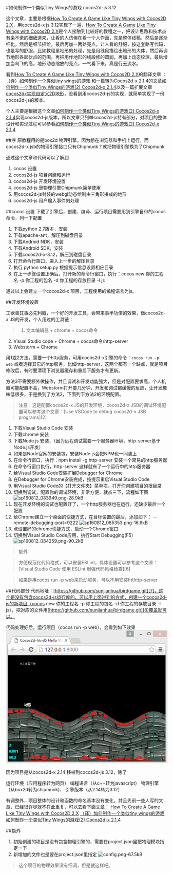 #如何制作一个类似Tiny Wings的游戏 cocos2d-js 3.12

这个文章，主要是根据[How To Create A Game Like Tiny Wings with Cocos2D 2.X](https://www.raywenderlich.com/32958/how-to-create-a-game-like-tiny-wings-with-cocos2d-2-x-part-2)，用cocos2d-x js 3.12实现了一遍，[How To Create A Game Like Tiny Wings with Cocos2D 2.X](https://www.raywenderlich.com/32958/how-to-create-a-game-like-tiny-wings-with-cocos2d-2-x-part-2)是个人接触到比较好的教程之一，把设计思路和技术点有条不紊的细细道来，让看的人仿佛在看一个人作画，先是整体线稿，然后是逐渐细化，然后是细节描绘，最后再加一两处亮点，让人看的舒服，按这套路写代码，也是写的舒服，比如教程里地形的处理，先是用线段描绘出地形的大体，然后再调节地形各起伏点的范围，再把用作地形的线段修的圆润，再加上动态纹理，最后增加当鸟飞的高，地形动态缩放的亮点，一气看下来，真是行云流水。

看到[How To Create A Game Like Tiny Wings with Cocos2D 2.X](https://www.raywenderlich.com/32958/how-to-create-a-game-like-tiny-wings-with-cocos2d-2-x-part-2)的翻译文章 ：[（译）如何制作一个类似tiny wings的游戏](http://www.cnblogs.com/zilongshanren/archive/2011/07/01/2095489.html)
和一篇转为Cocos2d-x 2.1.4的文章[如何制作一个类似Tiny Wings的游戏(2) Cocos2d-x 2.1.4](http://blog.csdn.net/akof1314/article/details/9293797)以及一篇扩展文章
[cocos2dx实现自定义2D地形](http://blog.csdn.net/z104207/article/details/44591865)，没看到用cocos2d-js的实现，就简单实现了一份cocos2d-js的版本。

个人主要是根据这个文章[如何制作一个类似Tiny Wings的游戏(2) Cocos2d-x 2.1.4](http://blog.csdn.net/akof1314/article/details/9293797)实现cocos2d-js版本，所以文章只列举cocos2d-js特有部分，对项目的整体设计和实现过程可以参看[如何制作一个类似Tiny Wings的游戏(2) Cocos2d-x 2.1.4](http://blog.csdn.net/akof1314/article/details/9293797)

##序
原教程用的是box2d 物理引擎，因为想在浏览器和手机上运行，而cocos2d-x jsb的物理引擎接口只有Chipmunk？就把物理引擎换为了Chipmunk

通过这个文章和代码可以了解到
1. cocos 设置
2. cocos2d-js 项目创建和运行
3. cocos2d-js 开发环境设置
4. cocos2d-js 里物理引擎Chipmunk简单使用
5. 用cocos2d-js封装的webgl动态绘制由三角形拼成的地形
6. cocos2d-js 用户输入事件的处理

##cocos 设置
下载了引擎后，创建、编译、运行项目需要用到引擎自带的cocos命令，列一下配置

1. 下载python 2.7版本，安装
2. 下载apache-ant，解压到磁盘目录
3. 下载Android NDK，安装
4. 下载Android SDK，安装
5. 下载cocos2d-x-3.12，解压到磁盘目录
6. 打开命令行窗口，进入上一步的解压目录
7. 执行 python setup.py 根据提示信息设置相应目录
8. 在上一步骤设置正确后，打开新的命令行窗口，执行：cocos new 你的工程名 -p 你工程的包名 -d 你工程的存放目录 -l js

通过以上会建立一个cocos2d-x 项目，工程使用的编程语言为js。

##开发环境设置

工欲善其事必先利器，一个好的开发工具，会带来事半功倍的效果，做cocos2d-x JS的开发，个人用过的工具链：

> 1. 文本编辑器 + chrome + cocos命令
2. Visual Studio code + Chrome + cocos命令/http-server
3. Webstorm + Chrome

用1或2方法，需要一个http服务，可用cocos2d-x引擎的命令：`cocos run -p web` 或者选择其它的http服务，比如http-server，这两个都有一个缺点，就是项目修改后，有时要清理下浏览器缓存和重启下服务才有更新。

方法3不需要额外做操作，并且调试和开发功能强大，但是对配置要求高，个人机器可能配置不高，Webstorm打开要几分钟，开发和调试都缓慢的反应，让开发趣味低很多，于是换到了方法2，下面列下方法2的环境配置。

> 注意：这是配置cocos2d-x JS的开发环境，cocos2d-x JSB的调试环境配置可以参考这个文章：[Use VSCode to debug cocos2d-x JSB programs][2]

1. 下载Visual Studio Code 安装
2. 下载chrome 安装
3. 下载Node.js 安装，（因为远程调试需要一个服务器环境，http-server基于Node.js开发）
4. 如果是Node官网的安装包，安装Node.js会把NPM也一同装上
5. 在命令行窗口，执行：npm install -g http-server 安装一个简易的http服务器
6. 在命令行窗口执行，http-server 这样就有了一个运行中的http服务器
7. 给Visual Studio Code安装扩展Debugger for Chrome
8. 在Debugger for Chrome安装完成，按提示重启Visual Studio Code
9. 用Visual Studio Code的【打开文件夹】菜单项，打开你创建项目的根目录
10. 切换到调试，配置你的调试环境，非常方便，就点三下，流程如下图
    ![sp160812_083949.png-28.9kB](http://77l5c3.com1.z0.glb.clouddn.com/sp160812_083949.png)
11. 现在开发环境的调试也配置好了，一个http服务器也在运行，还缺少最后一个配置
12. 给Chrome建立一个桌面的快捷方式，在目标设置的最后，添加如下： --remote-debugging-port=9222
    ![sp160812_085353.png-16.6kB](http://77l5c3.com1.z0.glb.clouddn.com/sp160812_085353.png)
13. 点设置好的chrome快捷方式，启动一个Chrome窗口
14. 切换到Visual Studio Code应用，执行Start Debugging(F5)
    ![sp160812_084259.png-90.2kB](http://77l5c3.com1.z0.glb.clouddn.com/sp160812_084259.png)

>额外

>方便规范化代码格式，可以安装ESLint，具体设置可以参考这个文章：[Visual Studio Code 使用 ESLint 增强代码风格检查][6]

> 如果是用cocos run -p web来启动服务，可以不用安装htthttp-server

##代码部分
代码地址：[https://github.com/sunjianhua/birdgame.git][7]，这个是没有包含cocos2d-js运行库的，可以用上面讲到的方式，创建一个cocos2d-js的新项目（cocos new 你的工程名 -p 你工程的包名 -d 你工程的存放目录 -l js），把对应的文件用[https://github.com/sunjianhua/birdgame.git][8]覆盖就可以。

代码处理好后，运行项目（cocos run -p web），会看到如下效果
![birdgame.gif-957.2kB](./birdgame.gif)

因为项目是从cocos2d-x 2.14 移植到cocos2d-js 3.12，除了

运行环境（应用程序转为网页）
编程语言（从c++转为javascript）
物理引擎（从box2d转为chipmunk)、
引擎版本（从2.14转为3.12）

有调整外，项目整体的设计和函数的命名基本没有变化，并且先前一些人写的文章，已经很详尽就不在此重复，可以去看下面文章：
[How To Create A Game Like Tiny Wings with Cocos2D 2.X](https://www.raywenderlich.com/32958/how-to-create-a-game-like-tiny-wings-with-cocos2d-2-x-part-2)
[（译）如何制作一个类似tiny wings的游戏](http://www.cnblogs.com/zilongshanren/archive/2011/07/01/2095489.html)
[如何制作一个类似Tiny Wings的游戏(2) Cocos2d-x 2.1.4](http://blog.csdn.net/akof1314/article/details/9293797)

##额外
1. 初始创建的项目是没有包含物理引擎的，需要在project.json里把物理模块指定一下
2. 新增加的文件也是要在project.json里指定
![config.png-67.5kB](http://77l5c3.com1.z0.glb.clouddn.com/config.png)



> 这个项目的物理效果没有细调，但是就这样吧。
